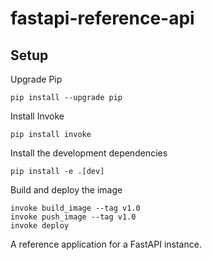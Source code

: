 # fastapi-reference-api

## Setup

Upgrade Pip

```shell
pip install --upgrade pip
```

Install Invoke

```shell
pip install invoke
```

Install the development dependencies

```shell
pip install -e .[dev]
```

Build and deploy the image

```shell
invoke build_image --tag v1.0
invoke push_image --tag v1.0
invoke deploy
```

A reference application for a FastAPI instance.
